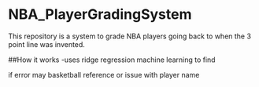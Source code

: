 # NBA_PlayerGradingSystem

This repository is a system to grade NBA players going back to when the 3 point line was invented.

##How it works
-uses ridge regression machine learning to find



if error may basketball reference or issue with player name
